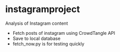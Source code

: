 # instagramproject

Analysis of Instagram content

-   Fetch posts of instagram using CrowdTangle API
-   Save to local database
-   fetch_now.py is for testing quickly
